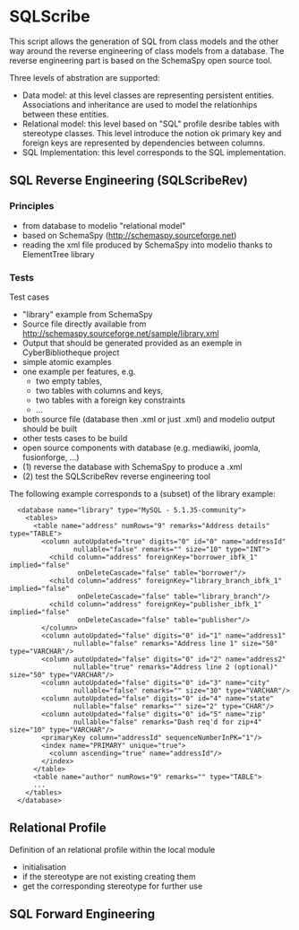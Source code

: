 SQLScribe
=========
This script allows the generation of SQL from class models and the other way around the reverse engineering of class models from a database. The reverse engineering part is based on the SchemaSpy open source tool.

Three levels of abstration are supported:
* Data model: at this level classes are representing persistent entities. Associations and inheritance  are used to model the relationhips between these entities.
* Relational model: this level based on "SQL" profile desribe tables with stereotype classes. This level introduce the notion ok primary key and foreign keys are represented by dependencies between columns. 
* SQL Implementation: this level corresponds to the SQL implementation.

SQL Reverse Engineering (SQLScribeRev)
--------------------------------------
### Principles
* from database to modelio "relational model"
 * based on SchemaSpy (http://schemaspy.sourceforge.net)
 * reading the xml file produced by SchemaSpy into modelio thanks to ElementTree library
 
### Tests
Test cases 
* "library" example from SchemaSpy
 * Source file directly available from  http://schemaspy.sourceforge.net/sample/library.xml
 * Output that should be generated provided as an exemple in CyberBibliotheque project
* simple atomic examples
 * one example per features, e.g.
   * two empty tables,
   * two tables with columns and keys, 
   * two tables with a foreign key constraints
   * ...
 * both source file (database then .xml or just .xml) and modelio output should be built
* other tests cases to be build
 * open source components with database (e.g. mediawiki, joomla, fusionforge, ...)
 * (1) reverse the database with SchemaSpy to produce a .xml
 * (2) test the SQLScribeRev reverse engineering tool

The following example corresponds to a (subset) of the library example:
 
      <database name="library" type="MySQL - 5.1.35-community">
        <tables>
          <table name="address" numRows="9" remarks="Address details" type="TABLE">
            <column autoUpdated="true" digits="0" id="0" name="addressId" 
                    nullable="false" remarks="" size="10" type="INT">
              <child column="address" foreignKey="borrower_ibfk_1" implied="false"      
                     onDeleteCascade="false" table="borrower"/>
              <child column="address" foreignKey="library_branch_ibfk_1" implied="false" 
                     onDeleteCascade="false" table="library_branch"/>
              <child column="address" foreignKey="publisher_ibfk_1" implied="false" 
                     onDeleteCascade="false" table="publisher"/>
            </column>
            <column autoUpdated="false" digits="0" id="1" name="address1" 
                    nullable="false" remarks="Address line 1" size="50" type="VARCHAR"/>
            <column autoUpdated="false" digits="0" id="2" name="address2" 
                    nullable="true" remarks="Address line 2 (optional)" size="50" type="VARCHAR"/>
            <column autoUpdated="false" digits="0" id="3" name="city" 
                    nullable="false" remarks="" size="30" type="VARCHAR"/>
            <column autoUpdated="false" digits="0" id="4" name="state" 
                    nullable="false" remarks="" size="2" type="CHAR"/>
            <column autoUpdated="false" digits="0" id="5" name="zip" 
                    nullable="false" remarks="Dash req'd for zip+4" size="10" type="VARCHAR"/>
            <primaryKey column="addressId" sequenceNumberInPK="1"/>
            <index name="PRIMARY" unique="true">
              <column ascending="true" name="addressId"/>
            </index>
          </table>
          <table name="author" numRows="9" remarks="" type="TABLE">
          ...
        </tables>
      </database>
    
Relational Profile
------------------
Definition of an relational profile within the local module
* initialisation
 * if the stereotype are not existing creating them
 * get the corresponding stereotype for further use



SQL Forward Engineering
-----------------------